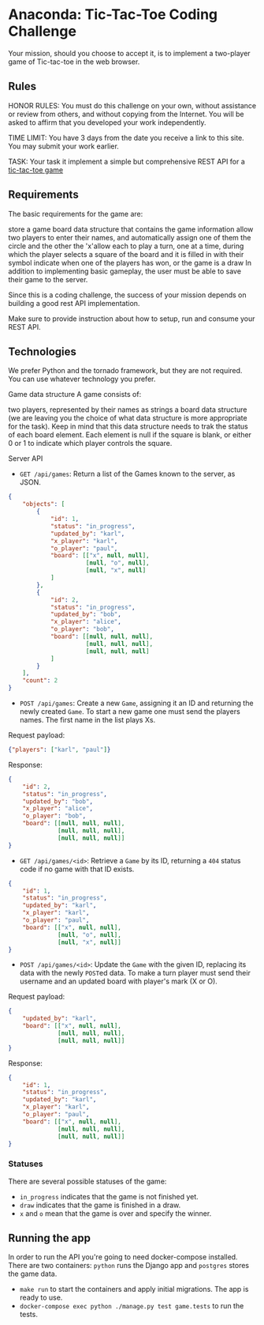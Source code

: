 # Anaconda: Tic-Tac-Toe Coding Challenge
Your mission, should you choose to accept it, is to implement a two-player game of Tic-tac-toe in the web browser.

## Rules

HONOR RULES: You must do this challenge on your own, without assistance or review from others, and without copying from the Internet. You will be asked to affirm that you developed your work independently.

TIME LIMIT: You have 3 days from the date you receive a link to this site. You may submit your work earlier.

TASK: Your task it implement a simple but comprehensive REST API for a [tic-tac-toe game](https://en.wikipedia.org/wiki/Tic-tac-toe)

## Requirements

The basic requirements for the game are:

store a game board data structure that contains the game information
allow two players to enter their names, and automatically assign one of them the circle and the other the 'x'allow each to play a turn, one at a time, during which the player selects a square of the board and it is filled in with their symbol
indicate when one of the players has won, or the game is a draw
In addition to implementing basic gameplay, the user must be able to save their game to the server.

Since this is a coding challenge, the success of your mission depends on building a good rest API implementation. 

Make sure to provide instruction about how to setup, run and consume your REST API.

## Technologies

We prefer Python and the tornado framework, but they are not required. You can use whatever technology you prefer.

Game data structure
A game consists of:

two players, represented by their names as strings
a board data structure (we are leaving you the choice of what data structure is more appropriate for the task). Keep in mind that this data structure needs to trak the status of each board element. Each element is null if the square is blank, or either 0 or 1 to indicate which player controls the square. 

Server API

- `GET /api/games`: Return a list of the Games known to the server, as JSON.
```json
{
    "objects": [
        {
            "id": 1,
            "status": "in_progress",
            "updated_by": "karl",
            "x_player": "karl",
            "o_player": "paul",
            "board": [["x", null, null],
                      [null, "o", null],
                      [null, "x", null]
            ]
        },
        {
            "id": 2,
            "status": "in_progress",
            "updated_by": "bob",
            "x_player": "alice",
            "o_player": "bob",
            "board": [[null, null, null],
                      [null, null, null],
                      [null, null, null]
            ]
        }
    ],
    "count": 2
}
```

- `POST /api/games`: Create a new `Game`, assigning it an ID and returning the newly created `Game`. To start a new game one must send the players names. The first name in the list plays Xs.

Request payload:
```json
{"players": ["karl", "paul"]}
```
Response:
```json
{
    "id": 2,
    "status": "in_progress",
    "updated_by": "bob",
    "x_player": "alice",
    "o_player": "bob",
    "board": [[null, null, null],
              [null, null, null],
              [null, null, null]]
}
```
- `GET /api/games/<id>`: Retrieve a `Game` by its ID, returning a `404` status
  code if no game with that ID exists.
```json
{
    "id": 1,
    "status": "in_progress",
    "updated_by": "karl",
    "x_player": "karl",
    "o_player": "paul",
    "board": [["x", null, null],
              [null, "o", null],
              [null, "x", null]]
}
```

- `POST /api/games/<id>`: Update the `Game` with the given ID, replacing its data with the newly `POST`ed data. To make a turn player must send their username and an updated board with player's mark (X or O).

Request payload:
```json
{
    "updated_by": "karl",
    "board": [["x", null, null],
              [null, null, null],
              [null, null, null]]
}
```
Response:
```json
{
    "id": 1,
    "status": "in_progress",
    "updated_by": "karl",
    "x_player": "karl",
    "o_player": "paul",
    "board": [["x", null, null],
              [null, null, null],
              [null, null, null]]
}
```

### Statuses
There are several possible statuses of the game:
- `in_progress` indicates that the game is not finished yet.
- `draw` indicates that the game is finished in a draw.
- `x` and `o` mean that the game is over and specify the winner.

## Running the app
In order to run the API you're going to need docker-compose installed. There are two containers: `python` runs the Django app and `postgres` stores the game data.
- `make run` to start the containers and apply initial migrations. The app is ready to use.
- `docker-compose exec python ./manage.py test game.tests` to run the tests.